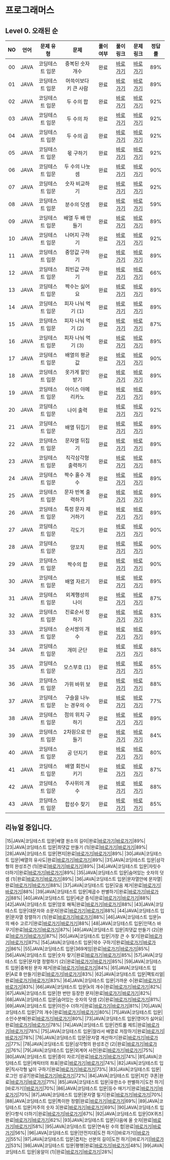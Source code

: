 # 프로그래머스

## Level 0. 오래된 순

| NO | 언어 | 문제 유형 | 문제 | 풀이 여부 | 풀이 링크 | 문제 링크 | 정답률 |
|:--: |:--: |:--: |:--: |:--: |:--: |:--: |:--: |
|00|JAVA|코딩테스트 입문|중복된 숫자 개수|완료|[바로가기](https://github.com/kangsh9107/CodingTest-Study/blob/main/CodingTest-Java/src/main/java/programmers0/CountDuplicatedNumber.java)|[바로가기](https://school.programmers.co.kr/learn/courses/30/lessons/120583)|89%|
|01|JAVA|코딩테스트 입문|머쓱이보다 키 큰 사람|완료|[바로가기](https://github.com/kangsh9107/CodingTest-Study/blob/main/CodingTest-Java/src/main/java/programmers0/TallerThenMer.java)|[바로가기](https://school.programmers.co.kr/learn/courses/30/lessons/120585)|89%|
|02|JAVA|코딩테스트 입문|두 수의 합|완료|[바로가기](https://github.com/kangsh9107/CodingTest-Study/blob/main/CodingTest-Java/src/main/java/programmers0/Level0_120802.java)|[바로가기](https://school.programmers.co.kr/learn/courses/30/lessons/120802)|92%|
|03|JAVA|코딩테스트 입문|두 수의 차|완료|[바로가기](https://github.com/kangsh9107/CodingTest-Study/blob/main/CodingTest-Java/src/main/java/programmers0/Level0_120803.java)|[바로가기](https://school.programmers.co.kr/learn/courses/30/lessons/120803)|92%|
|04|JAVA|코딩테스트 입문|두 수의 곱|완료|[바로가기](https://github.com/kangsh9107/CodingTest-Study/blob/main/CodingTest-Java/src/main/java/programmers0/Level0_120804.java)|[바로가기](https://school.programmers.co.kr/learn/courses/30/lessons/120804)|92%|
|05|JAVA|코딩테스트 입문|몫 구하기|완료|[바로가기](https://github.com/kangsh9107/CodingTest-Study/blob/main/CodingTest-Java/src/main/java/programmers0/Level0_120805.java)|[바로가기](https://school.programmers.co.kr/learn/courses/30/lessons/120805)|92%|
|06|JAVA|코딩테스트 입문|두 수의 나눗셈|완료|[바로가기](https://github.com/kangsh9107/CodingTest-Study/blob/main/CodingTest-Java/src/main/java/programmers0/DivideTwoNumber.java)|[바로가기](https://school.programmers.co.kr/learn/courses/30/lessons/120806)|90%|
|07|JAVA|코딩테스트 입문|숫자 비교하기|완료|[바로가기](https://github.com/kangsh9107/CodingTest-Study/blob/main/CodingTest-Java/src/main/java/programmers0/Level0_120807.java)|[바로가기](https://school.programmers.co.kr/learn/courses/30/lessons/120807)|92%|
|08|JAVA|코딩테스트 입문|분수의 덧셈|완료|[바로가기](https://github.com/kangsh9107/CodingTest-Study/blob/main/CodingTest-Java/src/main/java/programmers0/AdditionOfFractions.java)|[바로가기](https://school.programmers.co.kr/learn/courses/30/lessons/120808)|59%|
|09|JAVA|코딩테스트 입문|배열 두 배 만들기|완료|[바로가기](https://github.com/kangsh9107/CodingTest-Study/blob/main/CodingTest-Java/src/main/java/programmers0/DoubleTheArray.java)|[바로가기](https://school.programmers.co.kr/learn/courses/30/lessons/120809)|89%|
|10|JAVA|코딩테스트 입문|나머지 구하기|완료|[바로가기](https://github.com/kangsh9107/CodingTest-Study/blob/main/CodingTest-Java/src/main/java/programmers0/FindRemainder.java)|[바로가기](https://school.programmers.co.kr/learn/courses/30/lessons/120810)|92%|
|11|JAVA|코딩테스트 입문|중앙값 구하기|완료|[바로가기](https://github.com/kangsh9107/CodingTest-Study/blob/main/CodingTest-Java/src/main/java/programmers0/FindMedian.java)|[바로가기](https://school.programmers.co.kr/learn/courses/30/lessons/120811)|89%|
|12|JAVA|코딩테스트 입문|최빈값 구하기|완료|[바로가기](https://github.com/kangsh9107/CodingTest-Study/blob/main/CodingTest-Java/src/main/java/programmers0/FindeMode.java)|[바로가기](https://school.programmers.co.kr/learn/courses/30/lessons/120812)|66%|
|13|JAVA|코딩테스트 입문|짝수는 싫어요|완료|[바로가기](https://github.com/kangsh9107/CodingTest-Study/blob/main/CodingTest-Java/src/main/java/programmers0/HateEven.java)|[바로가기](https://school.programmers.co.kr/learn/courses/30/lessons/120813)|89%|
|14|JAVA|코딩테스트 입문|피자 나눠 먹기 (1)|완료|[바로가기](https://github.com/kangsh9107/CodingTest-Study/blob/main/CodingTest-Java/src/main/java/programmers0/SharingPizza1.java)|[바로가기](https://school.programmers.co.kr/learn/courses/30/lessons/120814)|89%|
|15|JAVA|코딩테스트 입문|피자 나눠 먹기 (2)|완료|[바로가기](https://github.com/kangsh9107/CodingTest-Study/blob/main/CodingTest-Java/src/main/java/programmers0/SharingPizza2.java)|[바로가기](https://school.programmers.co.kr/learn/courses/30/lessons/120815)|87%|
|16|JAVA|코딩테스트 입문|피자 나눠 먹기 (3)|완료|[바로가기](https://github.com/kangsh9107/CodingTest-Study/blob/main/CodingTest-Java/src/main/java/programmers0/SharingPizza3.java)|[바로가기](https://school.programmers.co.kr/learn/courses/30/lessons/120816)|89%|
|17|JAVA|코딩테스트 입문|배열의 평균값|완료|[바로가기](https://github.com/kangsh9107/CodingTest-Study/blob/main/CodingTest-Java/src/main/java/programmers0/AverageOfArray.java)|[바로가기](https://school.programmers.co.kr/learn/courses/30/lessons/120817)|90%|
|18|JAVA|코딩테스트 입문|옷가게 할인 받기|완료|[바로가기](https://github.com/kangsh9107/CodingTest-Study/blob/main/CodingTest-Java/src/main/java/programmers0/ClothingStoreDiscount.java)|[바로가기](https://school.programmers.co.kr/learn/courses/30/lessons/120818)|89%|
|19|JAVA|코딩테스트 입문|아이스 아메리카노|완료|[바로가기](https://github.com/kangsh9107/CodingTest-Study/blob/main/CodingTest-Java/src/main/java/programmers0/IceAmericano.java)|[바로가기](https://school.programmers.co.kr/learn/courses/30/lessons/120819)|89%|
|20|JAVA|코딩테스트 입문|나이 출력|완료|[바로가기](https://github.com/kangsh9107/CodingTest-Study/blob/main/CodingTest-Java/src/main/java/programmers0/PrintAge.java)|[바로가기](https://school.programmers.co.kr/learn/courses/30/lessons/120820)|92%|
|21|JAVA|코딩테스트 입문|배열 뒤집기|완료|[바로가기](https://github.com/kangsh9107/CodingTest-Study/blob/main/CodingTest-Java/src/main/java/programmers0/ReverseArray.java)|[바로가기](https://school.programmers.co.kr/learn/courses/30/lessons/120821)|89%|
|22|JAVA|코딩테스트 입문|문자열 뒤집기|완료|[바로가기](https://github.com/kangsh9107/CodingTest-Study/blob/main/CodingTest-Java/src/main/java/programmers0/ReverseString.java)|[바로가기](https://school.programmers.co.kr/learn/courses/30/lessons/120822)|89%|
|23|JAVA|코딩테스트 입문|직각삼각형 출력하기|완료|[바로가기](https://github.com/kangsh9107/CodingTest-Study/blob/main/CodingTest-Java/src/main/java/programmers0/PrintTriangle.java)|[바로가기](https://school.programmers.co.kr/learn/courses/30/lessons/120823)|88%|
|24|JAVA|코딩테스트 입문|짝수 홀수 개수|완료|[바로가기](https://github.com/kangsh9107/CodingTest-Study/blob/main/CodingTest-Java/src/main/java/programmers0/CountEvenOrOdd.java)|[바로가기](https://school.programmers.co.kr/learn/courses/30/lessons/120824)|89%|
|25|JAVA|코딩테스트 입문|문자 반복 출력하기|완료|[바로가기](https://github.com/kangsh9107/CodingTest-Study/blob/main/CodingTest-Java/src/main/java/programmers0/RepeatPrintString.java)|[바로가기](https://school.programmers.co.kr/learn/courses/30/lessons/120825)|89%|
|26|JAVA|코딩테스트 입문|특정 문자 제거하기|완료|[바로가기](https://github.com/kangsh9107/CodingTest-Study/blob/main/CodingTest-Java/src/main/java/programmers0/RemoveString.java)|[바로가기](https://school.programmers.co.kr/learn/courses/30/lessons/120826)|89%|
|27|JAVA|코딩테스트 입문|각도기|완료|[바로가기](https://github.com/kangsh9107/CodingTest-Study/blob/main/CodingTest-Java/src/main/java/programmers0/Protractor.java)|[바로가기](https://school.programmers.co.kr/learn/courses/30/lessons/120829)|90%|
|28|JAVA|코딩테스트 입문|양꼬치|완료|[바로가기](https://github.com/kangsh9107/CodingTest-Study/blob/main/CodingTest-Java/src/main/java/programmers0/LambSkewers.java)|[바로가기](https://school.programmers.co.kr/learn/courses/30/lessons/120830)|90%|
|29|JAVA|코딩테스트 입문|짝수의 합|완료|[바로가기](https://github.com/kangsh9107/CodingTest-Study/blob/main/CodingTest-Java/src/main/java/programmers0/PlustEven.java)|[바로가기](https://school.programmers.co.kr/learn/courses/30/lessons/120831)|90%|
|30|JAVA|코딩테스트 입문|배열 자르기|완료|[바로가기](https://github.com/kangsh9107/CodingTest-Study/blob/main/CodingTest-Java/src/main/java/programmers0/CutArray.java)|[바로가기](https://school.programmers.co.kr/learn/courses/30/lessons/120833)|89%|
|31|JAVA|코딩테스트 입문|외계행성의 나이|완료|[바로가기](https://github.com/kangsh9107/CodingTest-Study/blob/main/CodingTest-Java/src/main/java/programmers0/AlienAge.java)|[바로가기](https://school.programmers.co.kr/learn/courses/30/lessons/120834)|87%|
|32|JAVA|코딩테스트 입문|진료순서 정하기|완료|[바로가기](https://github.com/kangsh9107/CodingTest-Study/blob/main/CodingTest-Java/src/main/java/programmers0/Emergency.java)|[바로가기](https://school.programmers.co.kr/learn/courses/30/lessons/120835)|83%|
|33|JAVA|코딩테스트 입문|순서쌍의 개수|완료|[바로가기](https://github.com/kangsh9107/CodingTest-Study/blob/main/CodingTest-Java/src/main/java/programmers0/CountPair.java)|[바로가기](https://school.programmers.co.kr/learn/courses/30/lessons/120836)|89%|
|34|JAVA|코딩테스트 입문|개미 군단|완료|[바로가기](https://github.com/kangsh9107/CodingTest-Study/blob/main/CodingTest-Java/src/main/java/programmers0/AntColony.java)|[바로가기](https://school.programmers.co.kr/learn/courses/30/lessons/120837)|88%|
|35|JAVA|코딩테스트 입문|모스부호 (1)|완료|[바로가기](https://github.com/kangsh9107/CodingTest-Study/blob/main/CodingTest-Java/src/main/java/programmers0/Morse.java)|[바로가기](https://school.programmers.co.kr/learn/courses/30/lessons/120838)|85%|
|36|JAVA|코딩테스트 입문|가위 바위 보|완료|[바로가기](https://github.com/kangsh9107/CodingTest-Study/blob/main/CodingTest-Java/src/main/java/programmers0/RockPaperScissors.java)|[바로가기](https://school.programmers.co.kr/learn/courses/30/lessons/120839)|88%|
|37|JAVA|코딩테스트 입문|구슬을 나누는 경우의 수|완료|[바로가기](https://github.com/kangsh9107/CodingTest-Study/blob/main/CodingTest-Java/src/main/java/programmers0/Marble.java)|[바로가기](https://school.programmers.co.kr/learn/courses/30/lessons/120840)|77%|
|38|JAVA|코딩테스트 입문|점의 위치 구하기|완료|[바로가기](https://github.com/kangsh9107/CodingTest-Study/blob/main/CodingTest-Java/src/main/java/programmers0/FindTheLocationOfAPoint.java)|[바로가기](https://school.programmers.co.kr/learn/courses/30/lessons/120841)|89%|
|39|JAVA|코딩테스트 입문|2차원으로 만들기|완료|[바로가기](https://github.com/kangsh9107/CodingTest-Study/blob/main/CodingTest-Java/src/main/java/programmers0/MakeTwoDimension.java)|[바로가기](https://school.programmers.co.kr/learn/courses/30/lessons/120842)|84%|
|40|JAVA|코딩테스트 입문|공 던지기|완료|[바로가기](https://github.com/kangsh9107/CodingTest-Study/blob/main/CodingTest-Java/src/main/java/programmers0/ThrowingTheBall.java)|[바로가기](https://school.programmers.co.kr/learn/courses/30/lessons/120843)|80%|
|41|JAVA|코딩테스트 입문|배열 회전시키기|완료|[바로가기](https://github.com/kangsh9107/CodingTest-Study/blob/main/CodingTest-Java/src/main/java/programmers0/RotateArray.java)|[바로가기](https://school.programmers.co.kr/learn/courses/30/lessons/120844)|87%|
|42|JAVA|코딩테스트 입문|주사위의 개수|완료|[바로가기](https://github.com/kangsh9107/CodingTest-Study/blob/main/CodingTest-Java/src/main/java/programmers0/CountDice.java)|[바로가기](https://school.programmers.co.kr/learn/courses/30/lessons/120845)|88%|
|43|JAVA|코딩테스트 입문|합성수 찾기|완료|[바로가기](https://github.com/kangsh9107/CodingTest-Study/blob/main/CodingTest-Java/src/main/java/programmers0/FindeCompositeNumber.java)|[바로가기](https://school.programmers.co.kr/learn/courses/30/lessons/120846)|85%|













## 리뉴얼 중입니다.
|15|JAVA|코딩테스트 입문|배열 원소의 길이|완료|[바로가기]()|[바로가기](https://school.programmers.co.kr/learn/courses/30/lessons/120854)|89%|
|23|JAVA|코딩테스트 입문|최댓값 만들기 (1)|완료|[바로가기]()|[바로가기](https://school.programmers.co.kr/learn/courses/30/lessons/120847)|89%|
|28|JAVA|코딩테스트 입문|편지|완료|[바로가기]()|[바로가기](https://school.programmers.co.kr/learn/courses/30/lessons/120898)|89%|
|30|JAVA|코딩테스트 입문|배열의 유사도|완료|[바로가기]()|[바로가기](https://school.programmers.co.kr/learn/courses/30/lessons/120903)|89%|
|31|JAVA|코딩테스트 입문|삼각형의 완성조건 (1)|완료|[바로가기]()|[바로가기](https://school.programmers.co.kr/learn/courses/30/lessons/120889)|89%|
|34|JAVA|코딩테스트 입문|자릿수 더하기|완료|[바로가기]()|[바로가기](https://school.programmers.co.kr/learn/courses/30/lessons/120906)|89%|
|35|JAVA|코딩테스트 입문|숨어있는 숫자의 덧셈 (1)|완료|[바로가기]()|[바로가기](https://school.programmers.co.kr/learn/courses/30/lessons/120851)|89%|
|36|JAVA|코딩테스트 입문|문자열안에 문자열|완료|[바로가기]()|[바로가기](https://school.programmers.co.kr/learn/courses/30/lessons/120908)|88%|
|37|JAVA|코딩테스트 입문|모음 제거|완료|[바로가기]()|[바로가기](https://school.programmers.co.kr/learn/courses/30/lessons/120849)|88%|
|39|JAVA|코딩테스트 입문|제곱수 판별하기|완료|[바로가기]()|[바로가기](https://school.programmers.co.kr/learn/courses/30/lessons/120909)|88%|
|40|JAVA|코딩테스트 입문|세균 증식|완료|[바로가기]()|[바로가기](https://school.programmers.co.kr/learn/courses/30/lessons/120910)|88%|
|42|JAVA|코딩테스트 입문|암호 해독|완료|[바로가기]()|[바로가기](https://school.programmers.co.kr/learn/courses/30/lessons/120892)|88%|
|43|JAVA|코딩테스트 입문|대문자와 소문자|완료|[바로가기]()|[바로가기](https://school.programmers.co.kr/learn/courses/30/lessons/120893)|88%|
|44|JAVA|코딩테스트 입문|문자열 정렬하기 (1)|완료|[바로가기]()|[바로가기](https://school.programmers.co.kr/learn/courses/30/lessons/120850)|88%|
|46|JAVA|코딩테스트 입문|n의 배수 고르기|완료|[바로가기]()|[바로가기](https://school.programmers.co.kr/learn/courses/30/lessons/120905)|88%|
|48|JAVA|코딩테스트 입문|인덱스 바꾸기|완료|[바로가기]()|[바로가기](https://school.programmers.co.kr/learn/courses/30/lessons/120895)|87%|
|49|JAVA|코딩테스트 입문|최댓값 만들기 (2)|완료|[바로가기]()|[바로가기](https://school.programmers.co.kr/learn/courses/30/lessons/120862)|87%|
|50|JAVA|코딩테스트 입문|가장 큰 수 찾기|완료|[바로가기]()|[바로가기](https://school.programmers.co.kr/learn/courses/30/lessons/120899)|87%|
|54|JAVA|코딩테스트 입문|약수 구하기|완료|[바로가기]()|[바로가기](https://school.programmers.co.kr/learn/courses/30/lessons/120897)|86%|
|55|JAVA|코딩테스트 입문|369게임|완료|[바로가기]()|[바로가기](https://school.programmers.co.kr/learn/courses/30/lessons/120891)|85%|
|56|JAVA|코딩테스트 입문|숫자 찾기|완료|[바로가기]()|[바로가기](https://school.programmers.co.kr/learn/courses/30/lessons/120904)|85%|
|57|JAVA|코딩테스트 입문|문자열 정렬하기 (2)|완료|[바로가기](https://school.programmers.co.kr/learn/courses/30/lessons/120911)|[바로가기]()|85%|
|59|JAVA|코딩테스트 입문|중복된 문자 제거|완료|[바로가기]()|[바로가기](https://school.programmers.co.kr/learn/courses/30/lessons/120888)|84%|
|61|JAVA|코딩테스트 입문|A로 B 만들기|완료|[바로가기]()|[바로가기](https://school.programmers.co.kr/learn/courses/30/lessons/120886)|83%|
|62|JAVA|코딩테스트 입문|팩토리얼|완료|[바로가기]()|[바로가기](https://school.programmers.co.kr/learn/courses/30/lessons/120848)|83%|
|64|JAVA|코딩테스트 입문|가까운 수|완료|[바로가기]()|[바로가기](https://school.programmers.co.kr/learn/courses/30/lessons/120890)|83%|
|66|JAVA|코딩테스트 입문|k의 개수|완료|[바로가기]()|[바로가기](https://school.programmers.co.kr/learn/courses/30/lessons/120887)|82%|
|67|JAVA|코딩테스트 입문|한 번만 등장한 문자|완료|[바로가기]()|[바로가기](https://school.programmers.co.kr/learn/courses/30/lessons/120896)|82%|
|68|JAVA|코딩테스트 입문|숨어있는 숫자의 덧셈 (2)|완료|[바로가기]()|[바로가기](https://school.programmers.co.kr/learn/courses/30/lessons/120864)|81%|
|69|JAVA|코딩테스트 입문|이진수 더하기|완료|[바로가기]()|[바로가기](https://school.programmers.co.kr/learn/courses/30/lessons/120885)|81%|
|70|JAVA|코딩테스트 입문|7의 개수|완료|[바로가기]()|[바로가기](https://school.programmers.co.kr/learn/courses/30/lessons/120912)|80%|
|71|JAVA|코딩테스트 입문|소인수분해|완료|[바로가기]()|[바로가기](https://school.programmers.co.kr/learn/courses/30/lessons/120852)|80%|
|73|JAVA|코딩테스트 입문|영어가 싫어요|완료|[바로가기]()|[바로가기](https://school.programmers.co.kr/learn/courses/30/lessons/120894)|78%|
|74|JAVA|코딩테스트 입문|컨트롤 제트|완료|[바로가기]()|[바로가기](https://school.programmers.co.kr/learn/courses/30/lessons/120853)|78%|
|75|JAVA|코딩테스트 입문|잘라서 배열로 저장하기|완료|[바로가기]()|[바로가기](https://school.programmers.co.kr/learn/courses/30/lessons/120913)|78%|
|76|JAVA|코딩테스트 입문|문자열 계산하기|완료|[바로가기]()|[바로가기](https://school.programmers.co.kr/learn/courses/30/lessons/120902)|77%|
|78|JAVA|코딩테스트 입문|삼각형의 완성조건 (2)|완료|[바로가기]()|[바로가기](https://school.programmers.co.kr/learn/courses/30/lessons/120868)|76%|
|79|JAVA|코딩테스트 입문|외계어 사전|완료|[바로가기]()|[바로가기](https://school.programmers.co.kr/learn/courses/30/lessons/120869)|75%|
|80|JAVA|코딩테스트 입문|종이 자르기|완료|[바로가기]()|[바로가기](https://school.programmers.co.kr/learn/courses/30/lessons/120922)|74%|
|81|JAVA|코딩테스트 입문|캐릭터의 좌표|완료|[바로가기]()|[바로가기](https://school.programmers.co.kr/learn/courses/30/lessons/120861)|74%|
|82|JAVA|코딩테스트 입문|직사각형 넓이 구하기|완료|[바로가기]()|[바로가기](https://school.programmers.co.kr/learn/courses/30/lessons/120860)|73%|
|83|JAVA|코딩테스트 입문|로그인 성공?|완료|[바로가기]()|[바로가기](https://school.programmers.co.kr/learn/courses/30/lessons/120883)|72%|
|84|JAVA|코딩테스트 입문|치킨 쿠폰|완료|[바로가기]()|[바로가기](https://school.programmers.co.kr/learn/courses/30/lessons/120884)|71%|
|85|JAVA|코딩테스트 입문|유한소수 판별하기|도전 하기|[바로가기]|[바로가기](https://school.programmers.co.kr/learn/courses/30/lessons/120878)|70%|
|86|JAVA|코딩테스트 입문|등수 매기기|완료|[바로가기]()|[바로가기](https://school.programmers.co.kr/learn/courses/30/lessons/120882)|70%|
|87|JAVA|코딩테스트 입문|문자열 밀기|완료|[바로가기]()|[바로가기](https://school.programmers.co.kr/learn/courses/30/lessons/120921)|70%|
|88|JAVA|코딩테스트 입문|특이한 정렬|완료|[바로가기](https://github.com/kangsh9107/CodingTest-Study/blob/main/CodingTest-Java/src/main/java/programmers0/StrangeArray.java)|[바로가기](https://school.programmers.co.kr/learn/courses/30/lessons/120880)|69%|
|89|JAVA|코딩테스트 입문|저주의 숫자 3|완료|[바로가기]()|[바로가기](https://school.programmers.co.kr/learn/courses/30/lessons/120871)|69%|
|90|JAVA|코딩테스트 입문|다항식 더하기|완료|[바로가기]()|[바로가기](https://school.programmers.co.kr/learn/courses/30/lessons/120863)|67%|
|92|JAVA|코딩테스트 입문|OX퀴즈|완료|[바로가기]()|[바로가기](https://school.programmers.co.kr/learn/courses/30/lessons/120907)|62%|
|93|JAVA|코딩테스트 입문|다음에 올 숫자|완료|[바로가기]()|[바로가기](https://school.programmers.co.kr/learn/courses/30/lessons/120924)|58%|
|95|JAVA|코딩테스트 입문|연속된 수의 합|완료|[바로가기]()|[바로가기](https://school.programmers.co.kr/learn/courses/30/lessons/120923)|56%|
|96|JAVA|코딩테스트 입문|안전지대|도전 하기|[바로가기]|[바로가기](https://school.programmers.co.kr/learn/courses/30/lessons/120866)|55%|
|97|JAVA|코딩테스트 입문|겹치는 선분의 길이|도전 하기|[바로가기]|[바로가기](https://school.programmers.co.kr/learn/courses/30/lessons/120876)|53%|
|98|JAVA|코딩테스트 입문|평행|완료|[바로가기]()|[바로가기](https://school.programmers.co.kr/learn/courses/30/lessons/120875)|48%|
|99|JAVA|코딩테스트 입문|옹알이 (1)|완료|[바로가기]()|[바로가기](https://school.programmers.co.kr/learn/courses/30/lessons/120956)|28%|